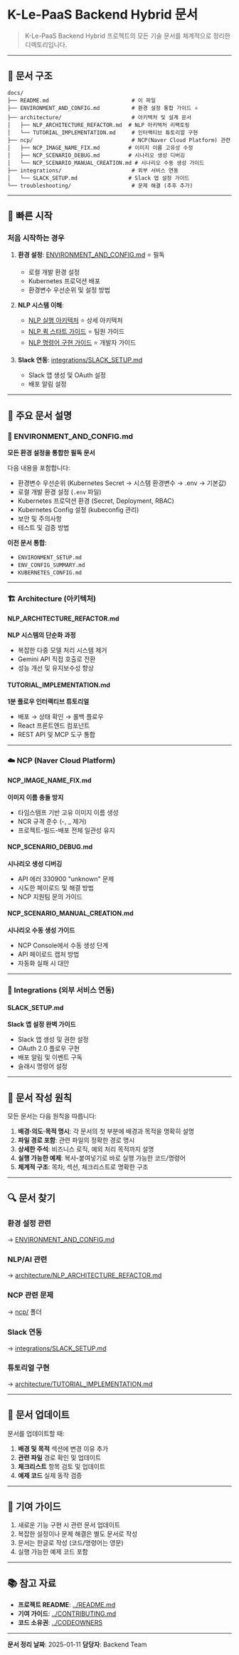 # K-Le-PaaS Backend Hybrid 문서

> K-Le-PaaS Backend Hybrid 프로젝트의 모든 기술 문서를 체계적으로 정리한 디렉토리입니다.

---

## 📂 문서 구조

```
docs/
├── README.md                          # 이 파일
├── ENVIRONMENT_AND_CONFIG.md          # 환경 설정 통합 가이드 ⭐
├── architecture/                      # 아키텍처 및 설계 문서
│   ├── NLP_ARCHITECTURE_REFACTOR.md  # NLP 아키텍처 리팩토링
│   └── TUTORIAL_IMPLEMENTATION.md     # 인터랙티브 튜토리얼 구현
├── ncp/                               # NCP(Naver Cloud Platform) 관련
│   ├── NCP_IMAGE_NAME_FIX.md         # 이미지 이름 고유성 수정
│   ├── NCP_SCENARIO_DEBUG.md         # 시나리오 생성 디버깅
│   └── NCP_SCENARIO_MANUAL_CREATION.md # 시나리오 수동 생성 가이드
├── integrations/                      # 외부 서비스 연동
│   └── SLACK_SETUP.md                # Slack 앱 설정 가이드
└── troubleshooting/                   # 문제 해결 (추후 추가)
```

---

## 🚀 빠른 시작

### 처음 시작하는 경우

1. **환경 설정**: [ENVIRONMENT_AND_CONFIG.md](./ENVIRONMENT_AND_CONFIG.md) ⭐ 필독
   - 로컬 개발 환경 설정
   - Kubernetes 프로덕션 배포
   - 환경변수 우선순위 및 설정 방법

2. **NLP 시스템 이해**: 
   - [NLP 실행 아키텍처](architecture/NLP_EXECUTION_ARCHITECTURE.md) ⭐ 상세 아키텍처
   - [NLP 퀵 스타트 가이드](architecture/NLP_QUICK_START_GUIDE.md) ⭐ 팀원 가이드
   - [NLP 명령어 구현 가이드](architecture/NLP_COMMAND_IMPLEMENTATION_GUIDE.md) ⭐ 개발자 가이드

3. **Slack 연동**: [integrations/SLACK_SETUP.md](./integrations/SLACK_SETUP.md)
   - Slack 앱 생성 및 OAuth 설정
   - 배포 알림 설정

---

## 📖 주요 문서 설명

### 🌟 ENVIRONMENT_AND_CONFIG.md
**모든 환경 설정을 통합한 필독 문서**

다음 내용을 포함합니다:
- 환경변수 우선순위 (Kubernetes Secret → 시스템 환경변수 → .env → 기본값)
- 로컬 개발 환경 설정 (`.env` 파일)
- Kubernetes 프로덕션 환경 (Secret, Deployment, RBAC)
- Kubernetes Config 설정 (kubeconfig 관리)
- 보안 및 주의사항
- 테스트 및 검증 방법

**이전 문서 통합**:
- `ENVIRONMENT_SETUP.md`
- `ENV_CONFIG_SUMMARY.md`
- `KUBERNETES_CONFIG.md`

---

### 🏗️ Architecture (아키텍처)

#### NLP_ARCHITECTURE_REFACTOR.md
**NLP 시스템의 단순화 과정**

- 복잡한 다중 모델 처리 시스템 제거
- Gemini API 직접 호출로 전환
- 성능 개선 및 유지보수성 향상

#### TUTORIAL_IMPLEMENTATION.md
**1분 플로우 인터랙티브 튜토리얼**

- 배포 → 상태 확인 → 롤백 플로우
- React 프론트엔드 컴포넌트
- REST API 및 MCP 도구 통합

---

### ☁️ NCP (Naver Cloud Platform)

#### NCP_IMAGE_NAME_FIX.md
**이미지 이름 충돌 방지**

- 타임스탬프 기반 고유 이미지 이름 생성
- NCR 규격 준수 (-, _ 제거)
- 프로젝트-빌드-배포 전체 일관성 유지

#### NCP_SCENARIO_DEBUG.md
**시나리오 생성 디버깅**

- API 에러 330900 "unknown" 문제
- 시도한 페이로드 및 해결 방법
- NCP 지원팀 문의 가이드

#### NCP_SCENARIO_MANUAL_CREATION.md
**시나리오 수동 생성 가이드**

- NCP Console에서 수동 생성 단계
- API 페이로드 캡처 방법
- 자동화 실패 시 대안

---

### 🔗 Integrations (외부 서비스 연동)

#### SLACK_SETUP.md
**Slack 앱 설정 완벽 가이드**

- Slack 앱 생성 및 권한 설정
- OAuth 2.0 플로우 구현
- 배포 알림 및 이벤트 구독
- 슬래시 명령어 설정

---

## 🎯 문서 작성 원칙

모든 문서는 다음 원칙을 따릅니다:

1. **배경·의도·목적 명시**: 각 문서의 첫 부분에 배경과 목적을 명확히 설명
2. **파일 경로 포함**: 관련 파일의 정확한 경로 명시
3. **상세한 주석**: 비즈니스 로직, 예외 처리 목적까지 설명
4. **실행 가능한 예제**: 복사-붙여넣기로 바로 실행 가능한 코드/명령어
5. **체계적 구조**: 목차, 섹션, 체크리스트로 명확한 구조

---

## 🔍 문서 찾기

### 환경 설정 관련
→ [ENVIRONMENT_AND_CONFIG.md](./ENVIRONMENT_AND_CONFIG.md)

### NLP/AI 관련
→ [architecture/NLP_ARCHITECTURE_REFACTOR.md](./architecture/NLP_ARCHITECTURE_REFACTOR.md)

### NCP 관련 문제
→ [ncp/](./ncp/) 폴더

### Slack 연동
→ [integrations/SLACK_SETUP.md](./integrations/SLACK_SETUP.md)

### 튜토리얼 구현
→ [architecture/TUTORIAL_IMPLEMENTATION.md](./architecture/TUTORIAL_IMPLEMENTATION.md)

---

## 📝 문서 업데이트

문서를 업데이트할 때:

1. **배경 및 목적** 섹션에 변경 이유 추가
2. **관련 파일** 경로 확인 및 업데이트
3. **체크리스트** 항목 검토 및 업데이트
4. **예제 코드** 실제 동작 검증

---

## 🤝 기여 가이드

1. 새로운 기능 구현 시 관련 문서 업데이트
2. 복잡한 설정이나 문제 해결은 별도 문서로 작성
3. 문서는 한글로 작성 (코드/명령어는 영문)
4. 실행 가능한 예제 코드 포함

---

## 📚 참고 자료

- **프로젝트 README**: [../README.md](../README.md)
- **기여 가이드**: [../CONTRIBUTING.md](../CONTRIBUTING.md)
- **코드 소유권**: [../CODEOWNERS](../CODEOWNERS)

---

**문서 정리 날짜**: 2025-01-11
**담당자**: Backend Team


